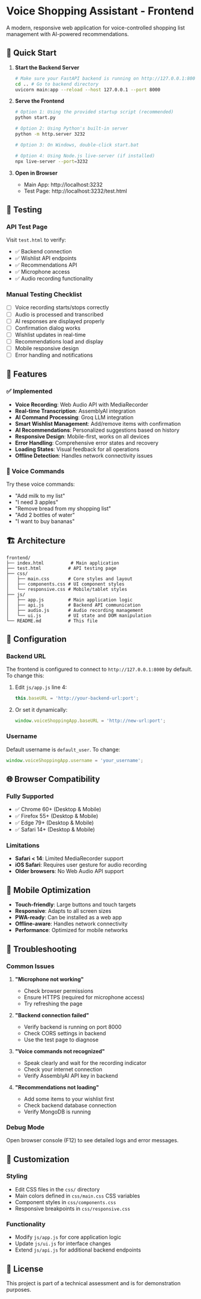 # Voice Shopping Assistant - Frontend

A modern, responsive web application for voice-controlled shopping list management with AI-powered recommendations.

## 🚀 Quick Start

1. **Start the Backend Server**
   ```bash
   # Make sure your FastAPI backend is running on http://127.0.0.1:8000
   cd .. # Go to backend directory
   uvicorn main:app --reload --host 127.0.0.1 --port 8000
   ```

2. **Serve the Frontend**
   ```bash
   # Option 1: Using the provided startup script (recommended)
   python start.py
   
   # Option 2: Using Python's built-in server
   python -m http.server 3232
   
   # Option 3: On Windows, double-click start.bat
   
   # Option 4: Using Node.js live-server (if installed)
   npx live-server --port=3232
   ```

3. **Open in Browser**
   - Main App: http://localhost:3232
   - Test Page: http://localhost:3232/test.html

## 🧪 Testing

### API Test Page
Visit `test.html` to verify:
- ✅ Backend connection
- ✅ Wishlist API endpoints
- ✅ Recommendations API
- ✅ Microphone access
- ✅ Audio recording functionality

### Manual Testing Checklist
- [ ] Voice recording starts/stops correctly
- [ ] Audio is processed and transcribed
- [ ] AI responses are displayed properly
- [ ] Confirmation dialog works
- [ ] Wishlist updates in real-time
- [ ] Recommendations load and display
- [ ] Mobile responsive design
- [ ] Error handling and notifications

## 🎯 Features

### ✅ Implemented
- **Voice Recording**: Web Audio API with MediaRecorder
- **Real-time Transcription**: AssemblyAI integration
- **AI Command Processing**: Groq LLM integration
- **Smart Wishlist Management**: Add/remove items with confirmation
- **AI Recommendations**: Personalized suggestions based on history
- **Responsive Design**: Mobile-first, works on all devices
- **Error Handling**: Comprehensive error states and recovery
- **Loading States**: Visual feedback for all operations
- **Offline Detection**: Handles network connectivity issues

### 🎤 Voice Commands
Try these voice commands:
- "Add milk to my list"
- "I need 3 apples"
- "Remove bread from my shopping list"
- "Add 2 bottles of water"
- "I want to buy bananas"

## 🏗️ Architecture

```
frontend/
├── index.html          # Main application
├── test.html          # API testing page
├── css/
│   ├── main.css       # Core styles and layout
│   ├── components.css # UI component styles
│   └── responsive.css # Mobile/tablet styles
├── js/
│   ├── app.js         # Main application logic
│   ├── api.js         # Backend API communication
│   ├── audio.js       # Audio recording management
│   └── ui.js          # UI state and DOM manipulation
└── README.md          # This file
```

## 🔧 Configuration

### Backend URL
The frontend is configured to connect to `http://127.0.0.1:8000` by default. To change this:

1. Edit `js/app.js` line 4:
   ```javascript
   this.baseURL = 'http://your-backend-url:port';
   ```

2. Or set it dynamically:
   ```javascript
   window.voiceShoppingApp.baseURL = 'http://new-url:port';
   ```

### Username
Default username is `default_user`. To change:
```javascript
window.voiceShoppingApp.username = 'your_username';
```

## 🌐 Browser Compatibility

### Fully Supported
- ✅ Chrome 60+ (Desktop & Mobile)
- ✅ Firefox 55+ (Desktop & Mobile)
- ✅ Edge 79+ (Desktop & Mobile)
- ✅ Safari 14+ (Desktop & Mobile)

### Limitations
- **Safari < 14**: Limited MediaRecorder support
- **iOS Safari**: Requires user gesture for audio recording
- **Older browsers**: No Web Audio API support

## 📱 Mobile Optimization

- **Touch-friendly**: Large buttons and touch targets
- **Responsive**: Adapts to all screen sizes
- **PWA-ready**: Can be installed as a web app
- **Offline-aware**: Handles network connectivity
- **Performance**: Optimized for mobile networks

## 🚨 Troubleshooting

### Common Issues

1. **"Microphone not working"**
   - Check browser permissions
   - Ensure HTTPS (required for microphone access)
   - Try refreshing the page

2. **"Backend connection failed"**
   - Verify backend is running on port 8000
   - Check CORS settings in backend
   - Use the test page to diagnose

3. **"Voice commands not recognized"**
   - Speak clearly and wait for the recording indicator
   - Check your internet connection
   - Verify AssemblyAI API key in backend

4. **"Recommendations not loading"**
   - Add some items to your wishlist first
   - Check backend database connection
   - Verify MongoDB is running

### Debug Mode
Open browser console (F12) to see detailed logs and error messages.

## 🎨 Customization

### Styling
- Edit CSS files in the `css/` directory
- Main colors defined in `css/main.css` CSS variables
- Component styles in `css/components.css`
- Responsive breakpoints in `css/responsive.css`

### Functionality
- Modify `js/app.js` for core application logic
- Update `js/ui.js` for interface changes
- Extend `js/api.js` for additional backend endpoints

## 📄 License

This project is part of a technical assessment and is for demonstration purposes.